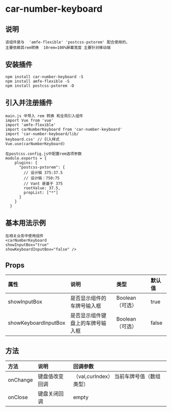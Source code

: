 # car-number-keyboard 

## 说明

```
该组件是与  'amfe-flexible' 'postcss-pxtorem' 配合使用的， 
主要依赖其rem转换  10rem=100%屏幕宽度 主要针对移动端
```

## 安装插件
 
```
npm install car-number-keyboard -S
npm install amfe-flexible -S
npm install postcss-pxtorem -D
```
 
## 引入并注册插件
 
```
main.js 中导入 rem 转换 和全局引入组件
import Vue from 'vue'
import 'amfe-flexible'
import carNumberKeyboard from 'car-number-keyboard'
import 'car-number-keyboard/lib/
keyboard.css' // 引入样式
Vue.use(carNumberKeyboard)

在postcss.config.js中配置rem选项参数
module.exports = {
    plugins: {
      "postcss-pxtorem": {
        // 设计稿 375:37.5
        // 设计稿：750:75
        // Vant 是基于 375
        rootValue: 37.5,
        propList: ["*"]
      }
    }
  }
```
 
## 基本用法示例

```
在相关业务中使用组件
<carNumberKeyboard 
showInputBox="true"
showKeyboardInputBox="false" />
```
 
## Props
 
属性 | 说明 | 类型 | 默认值
:--- | :--- | :--- | :---
showInputBox | 是否显示组件的车牌号输入框 | Boolean（可选） | true
showKeyboardInputBox | 是否显示组件键盘上的车牌号输入框 | Boolean（可选） | false

## 方法
 
方法 | 说明 | 回调参数
:--- | :--- | :--- 
onChange | 键盘值改变回调 | （val,curIndex） 当前车牌号值（数组类型）
onClose | 键盘关闭回调 | empty
 

